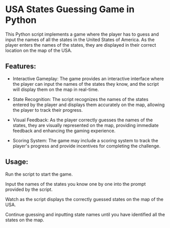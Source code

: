 # USA States Guessing Game in Python

This Python script implements a game where the player has to guess and input the names of all the states in the United States of America. As the player enters the names of the states, they are displayed in their correct location on the map of the USA.

## Features:

- Interactive Gameplay: The game provides an interactive interface where the player can input the names of the states they know, and the script will display them on the map in real-time.

- State Recognition: The script recognizes the names of the states entered by the player and displays them accurately on the map, allowing the player to track their progress.

- Visual Feedback: As the player correctly guesses the names of the states, they are visually represented on the map, providing immediate feedback and enhancing the gaming experience.

- Scoring System: The game may include a scoring system to track the player's progress and provide incentives for completing the challenge.

## Usage:

Run the script to start the game.

Input the names of the states you know one by one into the prompt provided by the script.

Watch as the script displays the correctly guessed states on the map of the USA.

Continue guessing and inputting state names until you have identified all the states on the map.
